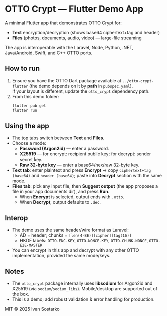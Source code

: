 # OTTO Crypt — Flutter Demo App

A minimal Flutter app that demonstrates OTTO Crypt for:
- **Text** encryption/decryption (shows base64 ciphertext+tag and header)
- **Files** (photos, documents, audio, video) — large-file streaming

The app is interoperable with the Laravel, Node, Python, .NET, Java/Android, Swift, and C++ OTTO ports.

## How to run

1. Ensure you have the OTTO Dart package available at `../otto-crypt-flutter` (the demo depends on it by **path** in `pubspec.yaml`).  
   If your layout is different, update the `otto_crypt` dependency path.
2. From this demo folder:
   ```bash
   flutter pub get
   flutter run
   ```

## Using the app

- The top tabs switch between **Text** and **Files**.
- Choose a mode:
  - **Password (Argon2id)** — enter a password.
  - **X25519** — for encrypt: recipient public key; for decrypt: sender secret key.
  - **Raw 32-byte key** — enter a base64/hex/raw 32-byte key.
- **Text tab**: enter plaintext and press **Encrypt** → copy `ciphertext+tag (base64)` and `header (base64)`; paste into **Decrypt** section with the same mode.
- **Files tab**: pick any input file, then **Suggest output** (the app proposes a file in your app documents dir), and press **Run**.
  - When **Encrypt** is selected, output ends with `.otto`.
  - When **Decrypt**, output defaults to `.dec`.

## Interop

- The demo uses the same header/wire format as Laravel:
  - AD = header; chunks = `[len(4-BE)][cipher][tag(16)]`
  - HKDF labels: `OTTO-ENC-KEY`, `OTTO-NONCE-KEY`, `OTTO-CHUNK-NONCE`, `OTTO-E2E-MASTER`
- You can encrypt in this app and decrypt with any other OTTO implementation, provided the same mode/keys.

## Notes

- The `otto_crypt` package internally uses **libsodium** for Argon2id and X25519 (via `sodium`/`sodium_libs`). Mobile/desktop are supported out of the box.
- This is a demo; add robust validation & error handling for production.

MIT © 2025 Ivan Sostarko

